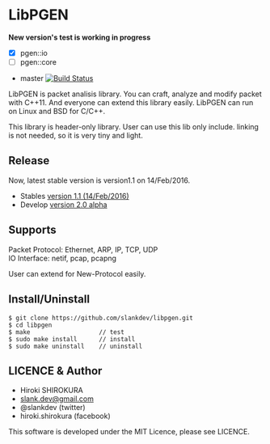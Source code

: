 

# LibPGEN

**New version's test is working in progress**
- [x] pgen::io
- [ ] pgen::core

- master  [![Build Status](https://travis-ci.org/slankdev/libpgen.svg?branch=master)](https://travis-ci.org/slankdev/libpgen)

LibPGEN is packet analisis library. You can craft, analyze and modify packet
with C++11.  And everyone can extend this library easily. LibPGEN can run on
Linux and BSD for C/C++.

This library is header-only library. User can use this lib only include.
linking is not needed, so it is very tiny and light.


## Release

Now, latest stable version is version1.1 on 14/Feb/2016.

- Stables [version 1.1 (14/Feb/2016)](https://github.com/slankdev/libpgen/tree/v1.1)
- Develop [version 2.0 alpha](https://github.com/slankdev/libpgen/tree/develop)


## Supports

Packet Protocol: Ethernet, ARP, IP, TCP, UDP <br>
IO Interface: netif, pcap, pcapng <br>

User can extend for New-Protocol easily.


## Install/Uninstall

```
$ git clone https://github.com/slankdev/libpgen.git
$ cd libpgen
$ make                   // test
$ sudo make install      // install
$ sudo make uninstall    // uninstall
```

## LICENCE & Author

- Hiroki SHIROKURA
- slank.dev@gmail.com
- @slankdev (twitter)
- hiroki.shirokura (facebook)

This software is developed under the MIT Licence, please see LICENCE.

